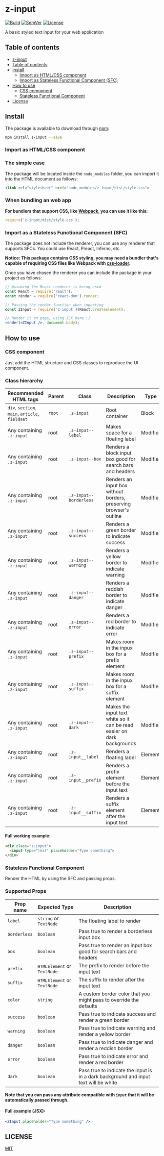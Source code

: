 # <a name="z-input"></a> z-input

[![Build]](https://travis-ci.org/z-kit/z-input) [![SemVer]](http://semver.org/) [![License]](LICENSE)

A basic styled text input for your web application

## <a name="toc"></a> Table of contents

- [z-input](#z-input)
- [Table of contents](#toc)
- [Install](#install)
  - [Import as HTML/CSS component](#import-css)
  - [Import as Stateless Functional Component (SFC)](#import-sfc)
- [How to use](#howto)
  - [CSS component](#css)
  - [Stateless Functional Component](#sfc)
- [License](#license)

## <a name="install"></a> Install

The package is available to download through [npm](https://npmjs.com):

```bash
npm install z-input --save
```

### <a name="import-css"></a> Import as HTML/CSS component

### The simple case

The package will be located inside the `node_modules` folder, you can import it into the HTML document as follows:

```html
<link rel="stylesheet" href="node_modules/z-input/dist/style.css">
```

### When bundling an web app

**For bundlers that support CSS, like [Webpack](https://webpack.github.io/), you can use it like this:**

```javascript
require('z-input/dist/style.css');
```

### <a name="import-sfc"></a> Import as a Stateless Functional Component (SFC)

The package does not include the renderer, you can use any renderer that supports SFCs. You could use React, Preact, Inferno, etc.

**Notice: This package contains CSS styling, you may need a bundler that's capable of requiring CSS files like Webpack with [css-loader](https://github.com/webpack/css-loader).**

Once you have chosen the renderer you can include the package in your project as follows:

```jsx
// Assuming the React renderer is being used
const React = require('react');
const render = require('react-dom').render;

// Passing the render function when importing
const ZInput = require('z-input')(React.createElement);

// Render it on page, using JSX here :)
render(<ZInput />, document.body);
```

## <a name="howto"></a> How to use

### <a name="css"></a> CSS component

Just add the HTML structure and CSS classes to reproduce the UI component.

### Class hierarchy

| Recommended HTML tags                           | Parent | Class                  | Description                                                             | Type     |
| ----------------------------------------------- | ------ | ---------------------- | ----------------------------------------------------------------------- | -------- |
| `div`, `section`, `main`, `article`, `fieldset` | `root` | `.z-input`             | Root container                                                          | Block    |
| Any containing `.z-input`                       | root   | `.z-input--label`      | Makes space for a floating label                                        | Modifier |
| Any containing `.z-input`                       | root   | `.z-input--box`        | Renders a block input box good for search bars and headers              | Modifier |
| Any containing `.z-input`                       | root   | `.z-input--borderless` | Renders an input box without borders, preserving browser's outline      | Modifier |
| Any containing `.z-input`                       | root   | `.z-input--success`    | Renders a green border to indicate success                              | Modifier |
| Any containing `.z-input`                       | root   | `.z-input--warning`    | Renders a yellow border to indicate warning                             | Modifier |
| Any containing `.z-input`                       | root   | `.z-input--danger`     | Renders a reddish border to indicate danger                             | Modifier |
| Any containing `.z-input`                       | root   | `.z-input--error`      | Renders a red border to indicate error                                  | Modifier |
| Any containing `.z-input`                       | root   | `.z-input--prefix`     | Makes room in the inpux box for a prefix element                        | Modifier |
| Any containing `.z-input`                       | root   | `.z-input--suffix`     | Makes room in the inpux box for a suffix element                        | Modifier |
| Any containing `.z-input`                       | root   | `.z-input--dark`       | Makes the input text white so it can be read easier on dark backgrounds | Modifier |
| Any containing `.z-input`                       | root   | `.z-input__label`      | Renders a floating label                                                | Element  |
| Any containing `.z-input`                       | root   | `.z-input__prefix`     | Renders a prefix element before the input text                          | Element  |
| Any containing `.z-input`                       | root   | `.z-input__suffix`     | Renders a suffix element after the input text                           | Element  |

#### Full working example:

```html
<div class="z-input">
  <input type="text" placeholder="Type something">
</div>
```

### <a name="sfc"></a> Stateless Functional Component

Render the HTML by using the SFC and passing props.

### Supported Props

| Prop name    | Expected Type               | Description                                                                          |
| ------------ | --------------------------- | ------------------------------------------------------------------------------------ |
| `label`      | `string` or `TextNode`      | The floating label to render                                                         |
| `borderless` | `boolean`                   | Pass true to render a borderless input box                                           |
| `box`        | `boolean`                   | Pass true to render an input box good for search bars and headers                    |
| `prefix`     | `HTMLElement` or `TextNode` | The prefix to render before the input text                                           |
| `suffix`     | `HTMLElement` or `TextNode` | The suffix to render after the input text                                            |
| `color`      | `string`                    | A custom border color that you might pass to override the defaults                   |
| `success`    | `boolean`                   | Pass true to indicate success and render a green border                              |
| `warning`    | `boolean`                   | Pass true to indicate warning and render a yellow border                             |
| `danger`     | `boolean`                   | Pass true to indicate danger and render a reddish border                             |
| `error`      | `boolean`                   | Pass true to indicate error and render a red border                                  |
| `dark`       | `boolean`                   | Pass true to indicate the input is in a dark background and input text will be white |

**Note that you can pass any attribute compatible with `input` that it will be automatically passed through.**

#### Full example (JSX):

```jsx
<ZInput placeholder="Type something" />
```

## <a name="license"></a> LICENSE

[MIT](LICENSE)

[Build]: https://img.shields.io/travis/z-kit/z-input.svg
[SemVer]: https://img.shields.io/:semver-%E2%9C%93-brightgreen.svg
[License]: https://img.shields.io/npm/l/z-input.svg
